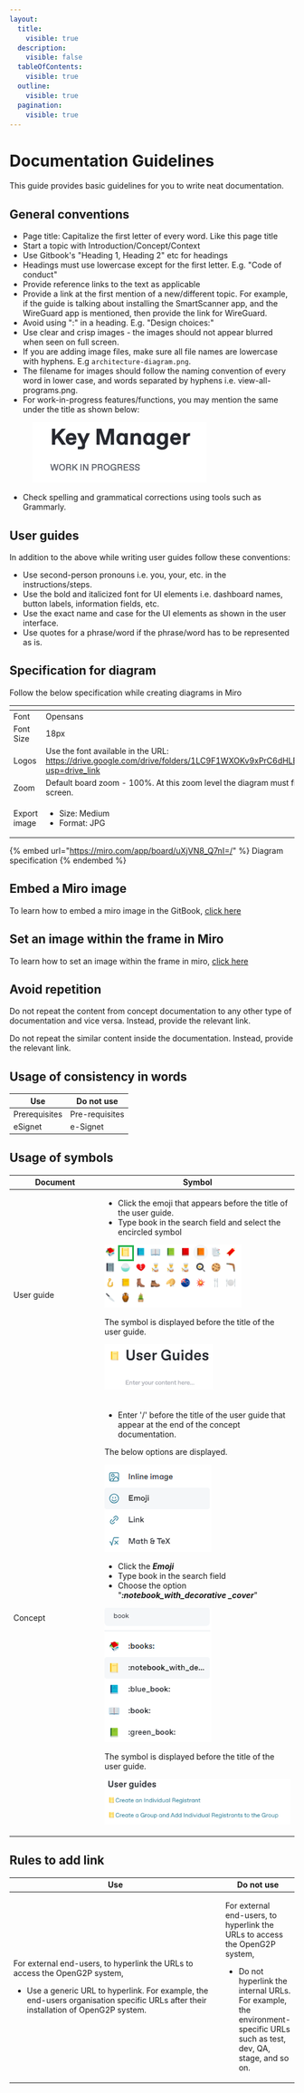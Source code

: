 ```yaml
---
layout:
  title:
    visible: true
  description:
    visible: false
  tableOfContents:
    visible: true
  outline:
    visible: true
  pagination:
    visible: true
---
```


# Documentation Guidelines

This guide provides basic guidelines for you to write neat documentation.

## General conventions

* Page title: Capitalize the first letter of every word. Like this page title
* Start a topic with Introduction/Concept/Context
* Use Gitbook's "Heading 1, Heading 2" etc for headings
* Headings must use lowercase except for the first letter. E.g. "Code of conduct"
* Provide reference links to the text as applicable
* Provide a link at the first mention of a new/different topic. For example, if the guide is talking about installing the SmartScanner app, and the WireGuard app is mentioned, then provide the link for WireGuard.
* Avoid using ":" in a heading.  E.g. "Design choices:"&#x20;
* Use clear and crisp images - the images should not appear blurred when seen on full screen.
* If you are adding image files, make sure all file names are lowercase with hyphens. E.g `architecture-diagram.png`.
* The filename for images should follow the naming convention of every word in lower case, and words separated by hyphens i.e. view-all-programs.png.
* For work-in-progress features/functions, you may mention the same under the title as shown below:

<div align="left">

<figure><img src="../../../.gitbook/assets/work-in-progress.png" alt="" width="309"><figcaption></figcaption></figure>

</div>

* Check spelling and grammatical corrections using tools such as Grammarly.

## User guides

In addition to the above while writing user guides follow these conventions:

* Use second-person pronouns i.e. you, your, etc. in the instructions/steps.
* Use the bold and italicized font for UI elements i.e. dashboard names, button labels, information fields, etc.
* Use the exact name and case for the UI elements as shown in the user interface.
* Use quotes for a phrase/word if the phrase/word has to be represented as is.

## Specification for diagram

Follow the below specification while creating diagrams in Miro

<table><thead><tr><th width="116.5"></th><th></th></tr></thead><tbody><tr><td>Font </td><td>Opensans</td></tr><tr><td>Font Size</td><td>18px</td></tr><tr><td>Logos</td><td>Use the font available in the URL: <a href="https://drive.google.com/drive/folders/1LC9F1WXOKv9xPrC6dHLBFuUG5GOaiPvo?usp=drive_link">https://drive.google.com/drive/folders/1LC9F1WXOKv9xPrC6dHLBFuUG5GOaiPvo?usp=drive_link</a></td></tr><tr><td>Zoom</td><td>Default board zoom - 100%.  At this zoom level the diagram must fit in a normal screen.</td></tr><tr><td>Export image</td><td><ul><li>Size: Medium </li><li>Format: JPG</li></ul></td></tr></tbody></table>



{% embed url="https://miro.com/app/board/uXjVN8_Q7nI=/" %}
Diagram specification
{% endembed %}

## Embed a Miro image

To learn how to embed a miro image in the GitBook, [click here](embed-a-miro-diagram.md)

## Set an image within the frame in Miro

To learn how to set an image within the frame in miro, [click here](set-an-image-for-a-start-view.md)

## Avoid repetition

Do not repeat the content from concept documentation to any other type of documentation and vice versa. Instead, provide the relevant link.

Do not repeat the similar content inside the documentation.  Instead, provide the relevant link.

## Usage of consistency in words

| Use           | Do not use     |
| ------------- | -------------- |
| Prerequisites | Pre-requisites |
| eSignet       | e-Signet       |

## Usage of symbols

<table><thead><tr><th width="147">Document</th><th>Symbol</th></tr></thead><tbody><tr><td>User guide</td><td><ul><li>Click the emoji that appears before the title of the user guide.</li><li>Type book in the search field and select the encircled symbol </li></ul><p><img src="../../../.gitbook/assets/emoji-symbol-user-guide.png" alt="" data-size="original"></p><p>The symbol is displayed before the title of the user guide.</p><p><img src="../../../.gitbook/assets/user-guide-symbol.png" alt="" data-size="original"></p></td></tr><tr><td>Concept </td><td><ul><li>Enter '/' before the title of the user guide that appear at the end of the concept documentation. </li></ul><p>The below options are displayed.</p><p><img src="../../../.gitbook/assets/options-emoji.png" alt=""></p><ul><li>Click the <em><strong>Emoji</strong></em></li><li>Type book in the search field</li><li>Choose the option "<em><strong>:notebook_with_decorative _cover</strong></em>"</li></ul><p><img src="../../../.gitbook/assets/userguide-symbol.png" alt="" data-size="original"></p><p></p><p>The symbol is displayed before the title of the user guide.</p><p></p><p><img src="../../../.gitbook/assets/concept-user-guide-image.png" alt="" data-size="original"></p></td></tr></tbody></table>

## Rules to add link

<table><thead><tr><th width="390">Use</th><th>Do not use</th></tr></thead><tbody><tr><td><p>For external end-users, to hyperlink the URLs to access the OpenG2P system, </p><ul><li>Use a generic URL to hyperlink. For example, the end-users organisation specific URLs after their installation of OpenG2P system.</li></ul></td><td><p>For external end-users, to hyperlink the URLs to access the OpenG2P system, </p><ul><li>Do not hyperlink the internal URLs. For example, the environment-specific URLs such as test, dev, QA, stage, and so on.</li></ul></td></tr></tbody></table>
